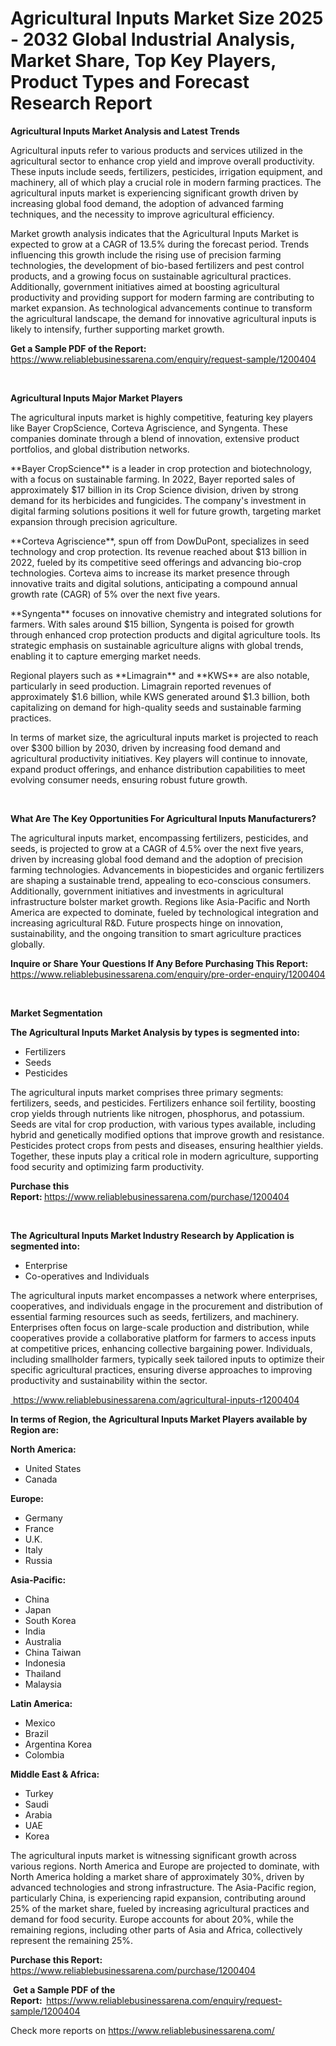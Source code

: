 <p><h1>Agricultural Inputs Market Size 2025 - 2032 Global Industrial Analysis, Market Share, Top Key Players, Product Types and Forecast Research Report</h1></p><p><strong>Agricultural Inputs Market Analysis and Latest Trends</strong></p>
<p><p>Agricultural inputs refer to various products and services utilized in the agricultural sector to enhance crop yield and improve overall productivity. These inputs include seeds, fertilizers, pesticides, irrigation equipment, and machinery, all of which play a crucial role in modern farming practices. The agricultural inputs market is experiencing significant growth driven by increasing global food demand, the adoption of advanced farming techniques, and the necessity to improve agricultural efficiency.</p><p>Market growth analysis indicates that the Agricultural Inputs Market is expected to grow at a CAGR of 13.5% during the forecast period. Trends influencing this growth include the rising use of precision farming technologies, the development of bio-based fertilizers and pest control products, and a growing focus on sustainable agricultural practices. Additionally, government initiatives aimed at boosting agricultural productivity and providing support for modern farming are contributing to market expansion. As technological advancements continue to transform the agricultural landscape, the demand for innovative agricultural inputs is likely to intensify, further supporting market growth.</p></p>
<p><strong>Get a Sample PDF of the Report:&nbsp;</strong> <a href="https://www.reliablebusinessarena.com/enquiry/request-sample/1200404?utm_campaign=3042&utm_medium=2&utm_source=Github&utm_content=ia&utm_term=30032025&utm_id=agricultural-inputs">https://www.reliablebusinessarena.com/enquiry/request-sample/1200404</a></p>
<p>&nbsp;</p>
<p><strong>Agricultural Inputs Major Market Players</strong></p>
<p><p>The agricultural inputs market is highly competitive, featuring key players like Bayer CropScience, Corteva Agriscience, and Syngenta. These companies dominate through a blend of innovation, extensive product portfolios, and global distribution networks.</p><p>**Bayer CropScience** is a leader in crop protection and biotechnology, with a focus on sustainable farming. In 2022, Bayer reported sales of approximately $17 billion in its Crop Science division, driven by strong demand for its herbicides and fungicides. The company's investment in digital farming solutions positions it well for future growth, targeting market expansion through precision agriculture.</p><p>**Corteva Agriscience**, spun off from DowDuPont, specializes in seed technology and crop protection. Its revenue reached about $13 billion in 2022, fueled by its competitive seed offerings and advancing bio-crop technologies. Corteva aims to increase its market presence through innovative traits and digital solutions, anticipating a compound annual growth rate (CAGR) of 5% over the next five years.</p><p>**Syngenta** focuses on innovative chemistry and integrated solutions for farmers. With sales around $15 billion, Syngenta is poised for growth through enhanced crop protection products and digital agriculture tools. Its strategic emphasis on sustainable agriculture aligns with global trends, enabling it to capture emerging market needs.</p><p>Regional players such as **Limagrain** and **KWS** are also notable, particularly in seed production. Limagrain reported revenues of approximately $1.6 billion, while KWS generated around $1.3 billion, both capitalizing on demand for high-quality seeds and sustainable farming practices.</p><p>In terms of market size, the agricultural inputs market is projected to reach over $300 billion by 2030, driven by increasing food demand and agricultural productivity initiatives. Key players will continue to innovate, expand product offerings, and enhance distribution capabilities to meet evolving consumer needs, ensuring robust future growth.</p></p>
<p>&nbsp;</p>
<p><strong>What Are The Key Opportunities For Agricultural Inputs Manufacturers?</strong></p>
<p><p>The agricultural inputs market, encompassing fertilizers, pesticides, and seeds, is projected to grow at a CAGR of 4.5% over the next five years, driven by increasing global food demand and the adoption of precision farming technologies. Advancements in biopesticides and organic fertilizers are shaping a sustainable trend, appealing to eco-conscious consumers. Additionally, government initiatives and investments in agricultural infrastructure bolster market growth. Regions like Asia-Pacific and North America are expected to dominate, fueled by technological integration and increasing agricultural R&D. Future prospects hinge on innovation, sustainability, and the ongoing transition to smart agriculture practices globally.</p></p>
<p><strong>Inquire or Share Your Questions If Any Before Purchasing This Report:</strong> <a href="https://www.reliablebusinessarena.com/enquiry/pre-order-enquiry/1200404?utm_campaign=3042&utm_medium=2&utm_source=Github&utm_content=ia&utm_term=30032025&utm_id=agricultural-inputs">https://www.reliablebusinessarena.com/enquiry/pre-order-enquiry/1200404</a></p>
<p>&nbsp;</p>
<p><strong>Market Segmentation</strong></p>
<p><strong>The Agricultural Inputs Market Analysis by types is segmented into:</strong></p>
<p><ul><li>Fertilizers</li><li>Seeds</li><li>Pesticides</li></ul></p>
<p><p>The agricultural inputs market comprises three primary segments: fertilizers, seeds, and pesticides. Fertilizers enhance soil fertility, boosting crop yields through nutrients like nitrogen, phosphorus, and potassium. Seeds are vital for crop production, with various types available, including hybrid and genetically modified options that improve growth and resistance. Pesticides protect crops from pests and diseases, ensuring healthier yields. Together, these inputs play a critical role in modern agriculture, supporting food security and optimizing farm productivity.</p></p>
<p><strong>Purchase this Report:&nbsp;</strong><a href="https://www.reliablebusinessarena.com/purchase/1200404?utm_campaign=3042&utm_medium=2&utm_source=Github&utm_content=ia&utm_term=30032025&utm_id=agricultural-inputs">https://www.reliablebusinessarena.com/purchase/1200404</a></p>
<p>&nbsp;</p>
<p><strong>The Agricultural Inputs Market Industry Research by Application is segmented into:</strong></p>
<p><ul><li>Enterprise</li><li>Co-operatives and Individuals</li></ul></p>
<p><p>The agricultural inputs market encompasses a network where enterprises, cooperatives, and individuals engage in the procurement and distribution of essential farming resources such as seeds, fertilizers, and machinery. Enterprises often focus on large-scale production and distribution, while cooperatives provide a collaborative platform for farmers to access inputs at competitive prices, enhancing collective bargaining power. Individuals, including smallholder farmers, typically seek tailored inputs to optimize their specific agricultural practices, ensuring diverse approaches to improving productivity and sustainability within the sector.</p></p>
<p><a href="https://www.reliablebusinessarena.com/agricultural-inputs-r1200404?utm_campaign=3042&utm_medium=2&utm_source=Github&utm_content=ia&utm_term=30032025&utm_id=agricultural-inputs">&nbsp;https://www.reliablebusinessarena.com/agricultural-inputs-r1200404</a></p>
<p><strong>In terms of Region, the Agricultural Inputs Market Players available by Region are:</strong></p>
<p>
    <p> <strong> North America: </strong>
        <ul>
            <li>United States</li>
            <li>Canada</li>
        </ul>
        </p> 
    <p> <strong> Europe: </strong>
        <ul>
            <li>Germany</li>
            <li>France</li>
            <li>U.K.</li>
            <li>Italy</li>
            <li>Russia</li>
        </ul>
        </p> 
    <p> <strong> Asia-Pacific: </strong>
        <ul>
            <li>China</li>
            <li>Japan</li>
            <li>South Korea</li>
            <li>India</li>
            <li>Australia</li>
            <li>China Taiwan</li>
            <li>Indonesia</li>
            <li>Thailand</li>
            <li>Malaysia</li>
        </ul>
        </p> 
    <p> <strong> Latin America: </strong>
        <ul>
            <li>Mexico</li>
            <li>Brazil</li>
            <li>Argentina Korea</li>
            <li>Colombia</li>
        </ul>
        </p> 
    <p> <strong> Middle East & Africa: </strong>
        <ul>
            <li>Turkey</li>
            <li>Saudi</li>
            <li>Arabia</li>
            <li>UAE</li>
            <li>Korea</li>
        </ul>
    </p>
    </p>
<p><p>The agricultural inputs market is witnessing significant growth across various regions. North America and Europe are projected to dominate, with North America holding a market share of approximately 30%, driven by advanced technologies and strong infrastructure. The Asia-Pacific region, particularly China, is experiencing rapid expansion, contributing around 25% of the market share, fueled by increasing agricultural practices and demand for food security. Europe accounts for about 20%, while the remaining regions, including other parts of Asia and Africa, collectively represent the remaining 25%.</p></p>
<p><strong>Purchase this Report: </strong><a href="https://www.reliablebusinessarena.com/purchase/1200404?utm_campaign=3042&utm_medium=2&utm_source=Github&utm_content=ia&utm_term=30032025&utm_id=agricultural-inputs">https://www.reliablebusinessarena.com/purchase/1200404</a></p>
<p>&nbsp;<strong>Get a Sample PDF of the Report:&nbsp;&nbsp;</strong><a href="https://www.reliablebusinessarena.com/enquiry/request-sample/1200404?utm_campaign=3042&utm_medium=2&utm_source=Github&utm_content=ia&utm_term=30032025&utm_id=agricultural-inputs">https://www.reliablebusinessarena.com/enquiry/request-sample/1200404</a></p>
<p><strong></strong></p>
<p>Check more reports on <a href="https://www.reliablebusinessarena.com/?utm_campaign=3042&utm_medium=2&utm_source=Github&utm_content=ia&utm_term=30032025&utm_id=agricultural-inputs">https://www.reliablebusinessarena.com/</a></p>